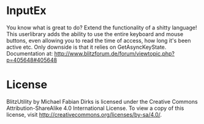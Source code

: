 InputEx
=======================

You know what is great to do? Extend the functionality of a shitty language! This userlibrary adds the ability to use the entire keyboard and mouse buttons, even allowing you to read the time of access, how long it's been active etc. Only downside is that it relies on GetAsyncKeyState.
Documentation at: http://www.blitzforum.de/forum/viewtopic.php?p=405648#405648

License
=======
BlitzUtility by Michael Fabian Dirks is licensed under the Creative Commons Attribution-ShareAlike 4.0 International License. To view a copy of this license, visit http://creativecommons.org/licenses/by-sa/4.0/.